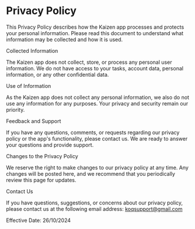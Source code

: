 # Privacy Policy

This Privacy Policy describes how the Kaizen app processes and protects your personal information. Please read this document to understand what information may be collected and how it is used.

Collected Information

The Kaizen app does not collect, store, or process any personal user information. We do not have access to your tasks, account data, personal information, or any other confidential data.

Use of Information

As the Kaizen app does not collect any personal information, we also do not use any information for any purposes. Your privacy and security remain our priority.

Feedback and Support

If you have any questions, comments, or requests regarding our privacy policy or the app's functionality, please contact us. We are ready to answer your questions and provide support.

Changes to the Privacy Policy

We reserve the right to make changes to our privacy policy at any time. Any changes will be posted here, and we recommend that you periodically review this page for updates.

Contact Us

If you have questions, suggestions, or concerns about our privacy policy, please contact us at the following email address: koqsupport@gmail.com

Effective Date: 26/10/2024
